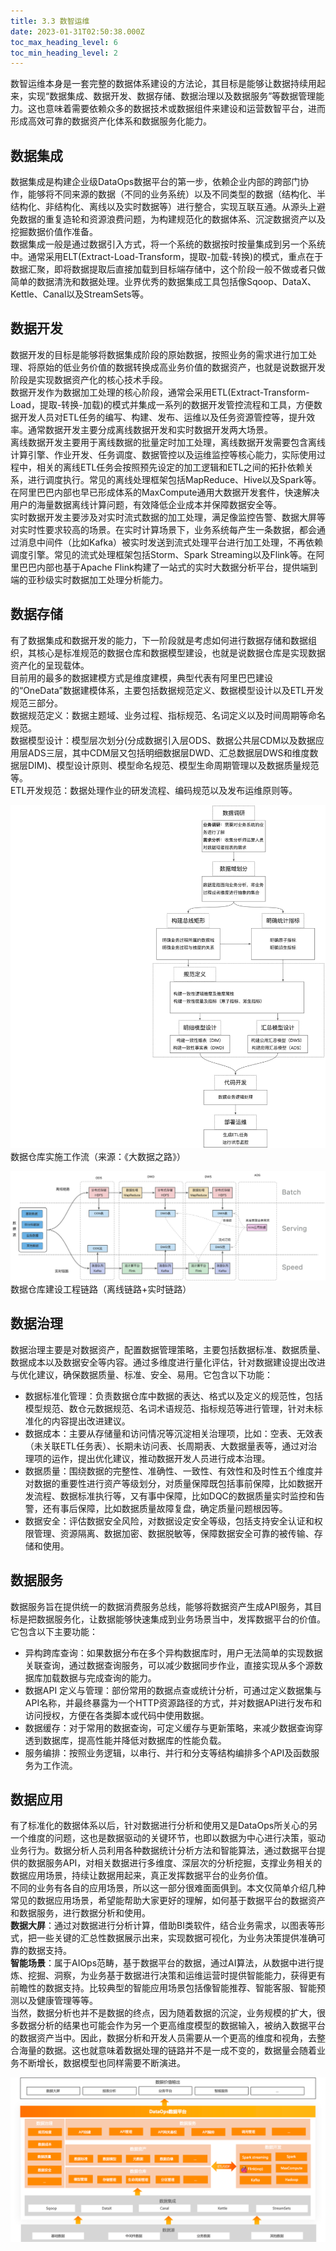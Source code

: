 ```yaml
---
title: 3.3 数智运维
date: 2023-01-31T02:50:38.000Z
toc_max_heading_level: 6
toc_min_heading_level: 2
---
```



数智运维本身是一套完整的数据体系建设的方法论，其目标是能够让数据持续用起来，实现“数据集成、数据开发、数据存储、数据治理以及数据服务”等数据管理能力。这也意味着需要依赖众多的数据技术或数据组件来建设和运营数智平台，进而形成高效可靠的数据资产化体系和数据服务化能力。
<a name="K0j6J"></a>

## 数据集成
数据集成是构建企业级DataOps数据平台的第一步，依赖企业内部的跨部门协作，能够将不同来源的数据（不同的业务系统）以及不同类型的数据（结构化、半结构化、非结构化、离线以及实时数据等）进行整合，实现互联互通。从源头上避免数据的重复造轮和资源浪费问题，为构建规范化的数据体系、沉淀数据资产以及挖掘数据价值作准备。<br />数据集成一般是通过数据引入方式，将一个系统的数据按时按量集成到另一个系统中。通常采用ELT(Extract-Load-Transform，提取-加载-转换)的模式，重点在于数据汇聚，即将数据提取后直接加载到目标端存储中，这个阶段一般不做或者只做简单的数据清洗和数据处理。业界优秀的数据集成工具包括像Sqoop、DataX、Kettle、Canal以及StreamSets等。
<a name="X6zT5"></a>

## 数据开发
数据开发的目标是能够将数据集成阶段的原始数据，按照业务的需求进行加工处理、将原始的低业务价值的数据转换成高业务价值的数据资产，也就是说数据开发阶段是实现数据资产化的核心技术手段。<br />数据开发作为数据加工处理的核心阶段，通常会采用ETL(Extract-Transform-Load，提取-转换-加载)的模式并集成一系列的数据开发管控流程和工具，方便数据开发人员对ETL任务的编写、构建、发布、运维以及任务资源管控等，提升效率。通常数据开发主要分成离线数据开发和实时数据开发两大场景。<br />离线数据开发主要用于离线数据的批量定时加工处理，离线数据开发需要包含离线计算引擎、作业开发、任务调度、数据管控以及运维监控等核心能力，实际使用过程中，相关的离线ETL任务会按照预先设定的加工逻辑和ETL之间的拓扑依赖关系，进行调度执行。常见的离线处理框架包括MapReduce、Hive以及Spark等。在阿里巴巴内部也早已形成体系的MaxCompute通用大数据开发套件，快速解决用户的海量数据离线计算问题，有效降低企业成本并保障数据安全等。<br />实时数据开发主要涉及对实时流式数据的加工处理，满足像监控告警、数据大屏等对实时性要求较高的场景。在实时计算场景下，业务系统每产生一条数据，都会通过消息中间件（比如Kafka）被实时发送到流式处理平台进行加工处理，不再依赖调度引擎。常见的流式处理框架包括Storm、Spark Streaming以及Flink等。在阿里巴巴内部也基于Apache Flink构建了一站式的实时大数据分析平台，提供端到端的亚秒级实时数据加工处理分析能力。
<a name="CwVtt"></a>

## 数据存储
有了数据集成和数据开发的能力，下一阶段就是考虑如何进行数据存储和数据组织，其核心是标准规范的数据仓库和数据模型建设，也就是说数据仓库是实现数据资产化的呈现载体。<br />目前用的最多的数据建模方式是维度建模，典型代表有阿里巴巴建设的“OneData”数据建模体系，主要包括数据规范定义、数据模型设计以及ETL开发规范三部分。<br />数据规范定义：数据主题域、业务过程、指标规范、名词定义以及时间周期等命名规范。<br />数据模型设计：模型层次划分(分成数据引入层ODS、数据公共层CDM以及数据应用层ADS三层，其中CDM层又包括明细数据层DWD、汇总数据层DWS和维度数据层DIM)、模型设计原则、模型命名规范、模型生命周期管理以及数据质量规范等。<br />ETL开发规范：数据处理作业的研发流程、编码规范以及发布运维原则等。

![](./pictures/1673273821491-997ab2cf-9b88-4f34-8330-fb8045f3e640.jpeg)<br />数据仓库实施工作流（来源：《大数据之路》）

![](./pictures/1673343267505-b3a4611f-f424-4151-9f90-c075aaaa20cb.jpeg)<br />数据仓库建设工程链路（离线链路+实时链路）
<a name="O4w9e"></a>

## 数据治理
数据治理主要是对数据资产，配置数据管理策略，主要包括数据标准、数据质量、数据成本以及数据安全等内容。通过多维度进行量化评估，针对数据建设提出改进与优化建议，确保数据质量、标准、安全、易用。它包含以下功能：

- 数据标准化管理：负责数据仓库中数据的表达、格式以及定义的规范性，包括模型规范、数仓元数据规范、名词术语规范、指标规范等进行管理，针对未标准化的内容提出改进建议。
- 数据成本：主要从存储量和访问情况等沉淀相关治理项，比如：空表、无效表（未关联ETL任务表）、长期未访问表、长周期表、大数据量表等，通过对治理项的运作，提出优化建议，推动数据开发人员进行成本治理。
- 数据质量：围绕数据的完整性、准确性、一致性、有效性和及时性五个维度并对数据的重要性进行资产等级划分，对质量保障既包括事前保障，比如数据开发流程、数据标准执行等，又有事中保障，比如DQC的数据质量实时监控和告警，还有事后保障，比如数据质量故障复盘，确定质量问题根因等。
- 数据安全：评估数据安全风险，对数据设定安全等级，包括支持安全认证和权限管理、资源隔离、数据加密、数据脱敏等，保障数据安全可靠的被传输、存储和使用。
<a name="O9oy8"></a>

## 数据服务
数据服务旨在提供统一的数据消费服务总线，能够将数据资产生成API服务，其目标是把数据服务化，让数据能够快速集成到业务场景当中，发挥数据平台的价值。它包含以下主要功能：

- 异构跨库查询：如果数据分布在多个异构数据库时，用户无法简单的实现数据关联查询，通过数据查询服务，可以减少数据同步作业，直接实现从多个源数据库加载数据与完成查询的能力。
- 数据API 定义与管理：部份常用的数据点查或统计分析，可通过定义数据集与API名称，并最终暴露为一个HTTP资源路径的方式，并对数据API进行发布和访问授权，方便在各类脚本或代码中使用数据。
- 数据缓存：对于常用的数据查询，可定义缓存与更新策略，来减少数据查询穿透到数据库，提高性能并降低对数据库的性能负载。
- 服务编排：按照业务逻辑，以串行、并行和分支等结构编排多个API及函数服务为工作流。
<a name="oS3Th"></a>

## 数据应用
有了标准化的数据体系以后，针对数据进行分析和使用又是DataOps所关心的另一个维度的问题，这也是数据驱动的关键环节，也即以数据为中心进行决策，驱动业务行为。数据分析人员利用各种数据统计分析方法和智能算法，通过数据平台提供的数据服务API，对相关数据进行多维度、深层次的分析挖掘，支撑业务相关的数据应用场景，持续让数据用起来，真正发挥数据平台的业务价值。<br />不同的业务有各自的应用场景，所以这一部分很难面面俱到。本文仅简单介绍几种常见的数据应用场景，希望能帮助大家更好的理解，如何基于数据平台的数据资产和数据服务，进行数据分析和使用。<br />**数据大屏**：通过对数据进行分析计算，借助BI类软件，结合业务需求，以图表等形式，把一些关键的汇总性数据展示出来，实现数据可视化，为业务决策提供准确可靠的数据支持。<br />**智能场景**：属于AIOps范畴，基于数据平台的数据，通过AI算法，从数据中进行提炼、挖掘、洞察，为业务基于数据进行决策和运维运营时提供智能能力，获得更有前瞻性的数据支持。比较典型的智能应用场景包括像智能推荐、智能客服、智能预测以及健康管理等等。<br />当然，数据分析也并不是数据的终点，因为随着数据的沉淀，业务规模的扩大，很多数据分析的结果也可能会作为另一个更高维度模型的数据输入，被纳入数据平台的数据资产当中。因此，数据分析和开发人员需要从一个更高的维度和视角，去整合海量的数据。这也就意味着数据处理的链路并不是一成不变的，数据量会随着业务不断增长，数据模型也同样需要不断演进。

![数据平台架构示例](./pictures/1673901865728-6fe2c7ea-463f-4d18-8a49-425f7c147e62.png)

<a name="UX1VB"></a>

## 
<a name="X59GT"></a>

## 



